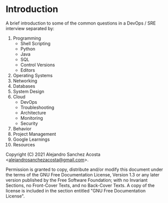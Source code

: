 # Introduction

A brief introduction to some of the common questions in a DevOps / SRE interview separated by:

1. Programming
   * Shell Scripting
   * Python
   * Java
   * SQL
   * Control Versions
   * Editors
2. Operating Systems
3. Networking
4. Databases
5. System Design
6. Cloud
   * DevOps
   * Troubleshooting
   * Architecture
   * Monitoring
   * Security
7. Behavior
8. Project Management
9. Google Learnings
10. Resources

Copyright (C) 2021 Alejandro Sanchez Acosta \<alejandrosanchezacosta@gmail.com>.

Permission is granted to copy, distribute and/or modify this document under the terms of the GNU Free Documentation License, Version 1.3 or any later version published by the Free Software Foundation; with no Invariant Sections, no Front-Cover Texts, and no Back-Cover Texts. A copy of the license is included in the section entitled "GNU Free Documentation License".

